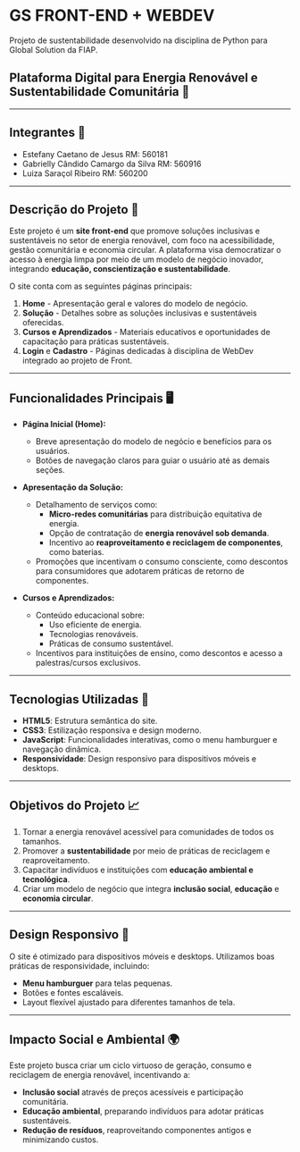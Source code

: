 # GS FRONT-END + WEBDEV
Projeto de sustentabilidade desenvolvido na disciplina de Python para Global Solution da FIAP.

## Plataforma Digital para Energia Renovável e Sustentabilidade Comunitária 🌱

---

## Integrantes 👥

- Estefany Caetano de Jesus RM: 560181
- Gabrielly Cândido Camargo da Silva RM: 560916
- Luiza Saraçol Ribeiro RM: 560200

---

## Descrição do Projeto 📌

Este projeto é um **site front-end** que promove soluções inclusivas e sustentáveis no setor de energia renovável, com foco na acessibilidade, gestão comunitária e economia circular. A plataforma visa democratizar o acesso à energia limpa por meio de um modelo de negócio inovador, integrando **educação, conscientização e sustentabilidade**.

O site conta com as seguintes páginas principais:
1. **Home** - Apresentação geral e valores do modelo de negócio.
2. **Solução** - Detalhes sobre as soluções inclusivas e sustentáveis oferecidas.
3. **Cursos e Aprendizados** - Materiais educativos e oportunidades de capacitação para práticas sustentáveis.
4. **Login** e **Cadastro** - Páginas dedicadas à disciplina de WebDev integrado ao projeto de Front.

---

## Funcionalidades Principais 🖥️

- **Página Inicial (Home):**
  - Breve apresentação do modelo de negócio e benefícios para os usuários.
  - Botões de navegação claros para guiar o usuário até as demais seções.
  
- **Apresentação da Solução:**
  - Detalhamento de serviços como:
    - **Micro-redes comunitárias** para distribuição equitativa de energia.
    - Opção de contratação de **energia renovável sob demanda**.
    - Incentivo ao **reaproveitamento e reciclagem de componentes**, como baterias.
  - Promoções que incentivam o consumo consciente, como descontos para consumidores que adotarem práticas de retorno de componentes.

- **Cursos e Aprendizados:**
  - Conteúdo educacional sobre:
    - Uso eficiente de energia.
    - Tecnologias renováveis.
    - Práticas de consumo sustentável.
  - Incentivos para instituições de ensino, como descontos e acesso a palestras/cursos exclusivos.

---

## Tecnologias Utilizadas 🎨

- **HTML5**: Estrutura semântica do site.
- **CSS3**: Estilização responsiva e design moderno.
- **JavaScript**: Funcionalidades interativas, como o menu hamburguer e navegação dinâmica.
- **Responsividade**: Design responsivo para dispositivos móveis e desktops.

---

## Objetivos do Projeto 📈

1. Tornar a energia renovável acessível para comunidades de todos os tamanhos.
2. Promover a **sustentabilidade** por meio de práticas de reciclagem e reaproveitamento.
3. Capacitar indivíduos e instituições com **educação ambiental e tecnológica**.
4. Criar um modelo de negócio que integra **inclusão social**, **educação** e **economia circular**.

---

## Design Responsivo 📱

O site é otimizado para dispositivos móveis e desktops. Utilizamos boas práticas de responsividade, incluindo:
- **Menu hamburguer** para telas pequenas.
- Botões e fontes escaláveis.
- Layout flexível ajustado para diferentes tamanhos de tela.

---

## Impacto Social e Ambiental 🌍

Este projeto busca criar um ciclo virtuoso de geração, consumo e reciclagem de energia renovável, incentivando a:
- **Inclusão social** através de preços acessíveis e participação comunitária.
- **Educação ambiental**, preparando indivíduos para adotar práticas sustentáveis.
- **Redução de resíduos**, reaproveitando componentes antigos e minimizando custos.

